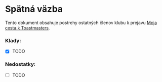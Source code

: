 # Spätná väzba
Tento dokument obsahuje postrehy ostatných členov klubu k prejavu [Moja cesta k Toastmasters](icebreaker-moja-cesta-k-toastmasters.md).

### Klady:
- [x] TODO

### Nedostatky:
- [ ] TODO